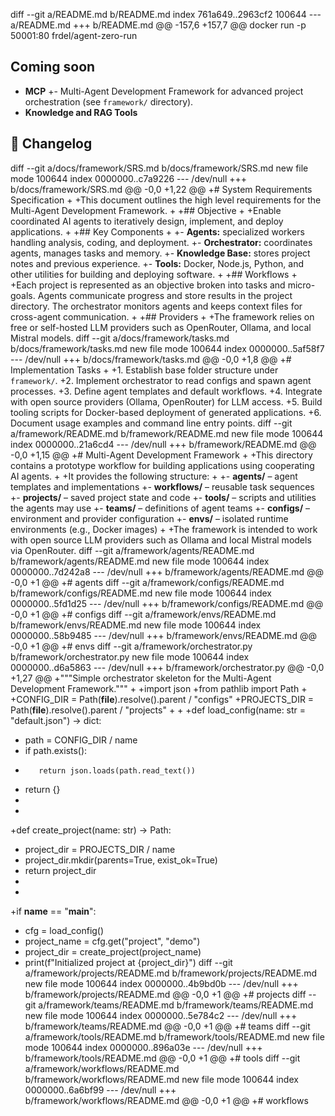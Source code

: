 diff --git a/README.md b/README.md
index 761a649..2963cf2 100644
--- a/README.md
+++ b/README.md
@@ -157,6 +157,7 @@ docker run -p 50001:80 frdel/agent-zero-run
 ## Coming soon
 
 - **MCP**
+- Multi-Agent Development Framework for advanced project orchestration (see `framework/` directory).
 - **Knowledge and RAG Tools**
 
 ## 🎯 Changelog
diff --git a/docs/framework/SRS.md b/docs/framework/SRS.md
new file mode 100644
index 0000000..c7a9226
--- /dev/null
+++ b/docs/framework/SRS.md
@@ -0,0 +1,22 @@
+# System Requirements Specification
+
+This document outlines the high level requirements for the Multi-Agent Development Framework.
+
+## Objective
+
+Enable coordinated AI agents to iteratively design, implement, and deploy applications.
+
+## Key Components
+
+- **Agents:** specialized workers handling analysis, coding, and deployment.
+- **Orchestrator:** coordinates agents, manages tasks and memory.
+- **Knowledge Base:** stores project notes and previous experience.
+- **Tools:** Docker, Node.js, Python, and other utilities for building and deploying software.
+
+## Workflows
+
+Each project is represented as an objective broken into tasks and micro-goals. Agents communicate progress and store results in the project directory. The orchestrator monitors agents and keeps context files for cross-agent communication.
+
+## Providers
+
+The framework relies on free or self-hosted LLM providers such as OpenRouter, Ollama, and local Mistral models.
diff --git a/docs/framework/tasks.md b/docs/framework/tasks.md
new file mode 100644
index 0000000..5af58f7
--- /dev/null
+++ b/docs/framework/tasks.md
@@ -0,0 +1,8 @@
+# Implementation Tasks
+
+1. Establish base folder structure under `framework/`.
+2. Implement orchestrator to read configs and spawn agent processes.
+3. Define agent templates and default workflows.
+4. Integrate with open source providers (Ollama, OpenRouter) for LLM access.
+5. Build tooling scripts for Docker-based deployment of generated applications.
+6. Document usage examples and command line entry points.
diff --git a/framework/README.md b/framework/README.md
new file mode 100644
index 0000000..21a6cd4
--- /dev/null
+++ b/framework/README.md
@@ -0,0 +1,15 @@
+# Multi-Agent Development Framework
+
+This directory contains a prototype workflow for building applications using cooperating AI agents.
+
+It provides the following structure:
+
+- **agents/** – agent templates and implementations
+- **workflows/** – reusable task sequences
+- **projects/** – saved project state and code
+- **tools/** – scripts and utilities the agents may use
+- **teams/** – definitions of agent teams
+- **configs/** – environment and provider configuration
+- **envs/** – isolated runtime environments (e.g., Docker images)
+
+The framework is intended to work with open source LLM providers such as Ollama and local Mistral models via OpenRouter.
diff --git a/framework/agents/README.md b/framework/agents/README.md
new file mode 100644
index 0000000..7d242a8
--- /dev/null
+++ b/framework/agents/README.md
@@ -0,0 +1 @@
+# agents
diff --git a/framework/configs/README.md b/framework/configs/README.md
new file mode 100644
index 0000000..5fd1d25
--- /dev/null
+++ b/framework/configs/README.md
@@ -0,0 +1 @@
+# configs
diff --git a/framework/envs/README.md b/framework/envs/README.md
new file mode 100644
index 0000000..58b9485
--- /dev/null
+++ b/framework/envs/README.md
@@ -0,0 +1 @@
+# envs
diff --git a/framework/orchestrator.py b/framework/orchestrator.py
new file mode 100644
index 0000000..d6a5863
--- /dev/null
+++ b/framework/orchestrator.py
@@ -0,0 +1,27 @@
+"""Simple orchestrator skeleton for the Multi-Agent Development Framework."""
+
+import json
+from pathlib import Path
+
+CONFIG_DIR = Path(__file__).resolve().parent / "configs"
+PROJECTS_DIR = Path(__file__).resolve().parent / "projects"
+
+
+def load_config(name: str = "default.json") -> dict:
+    path = CONFIG_DIR / name
+    if path.exists():
+        return json.loads(path.read_text())
+    return {}
+
+
+def create_project(name: str) -> Path:
+    project_dir = PROJECTS_DIR / name
+    project_dir.mkdir(parents=True, exist_ok=True)
+    return project_dir
+
+
+if __name__ == "__main__":
+    cfg = load_config()
+    project_name = cfg.get("project", "demo")
+    project_dir = create_project(project_name)
+    print(f"Initialized project at {project_dir}")
diff --git a/framework/projects/README.md b/framework/projects/README.md
new file mode 100644
index 0000000..4b9bd0b
--- /dev/null
+++ b/framework/projects/README.md
@@ -0,0 +1 @@
+# projects
diff --git a/framework/teams/README.md b/framework/teams/README.md
new file mode 100644
index 0000000..5e784c2
--- /dev/null
+++ b/framework/teams/README.md
@@ -0,0 +1 @@
+# teams
diff --git a/framework/tools/README.md b/framework/tools/README.md
new file mode 100644
index 0000000..896a03e
--- /dev/null
+++ b/framework/tools/README.md
@@ -0,0 +1 @@
+# tools
diff --git a/framework/workflows/README.md b/framework/workflows/README.md
new file mode 100644
index 0000000..6a6bf99
--- /dev/null
+++ b/framework/workflows/README.md
@@ -0,0 +1 @@
+# workflows
